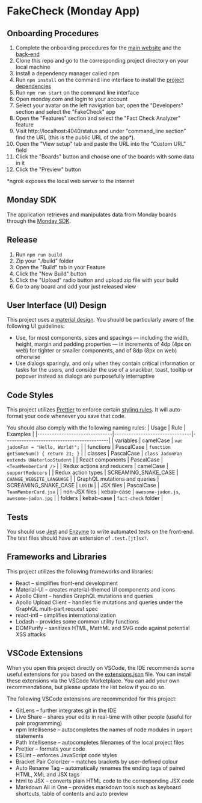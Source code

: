 # FakeCheck (Monday App)

## Onboarding Procedures

1. Complete the onboarding procedures for the [main website]((https://github.com/Sapphire-Labs/Hackathon/blob/master/FE/README.md)) and the [back-end]((https://github.com/Sapphire-Labs/Hackathon/blob/master/BE/README.md))
2. Clone this repo and go to the corresponding project directory on your local machine
3. Install a dependency manager called npm
4. Run `npm install` on the command line interface to install the [project dependencies](package.json)
5. Run `npm run start` on the command line interface
6. Open monday.com and login to your account
7. Select your avatar on the left navigation bar, open the "Developers" section and select the "FakeCheck" app
8. Open the "Features" section and select the "Fact Check Analyzer" feature
9. Visit http://localhost:4040/status and under "command_line section" find the URL (this is the public URL of the app\*).
10. Open the "View setup" tab and paste the URL into the "Custom URL" field
11. Click the "Boards" button and choose one of the boards with some data in it
12. Click the "Preview" button

\*ngrok exposes the local web server to the internet

## Monday SDK

The application retrieves and manipulates data from Monday boards through the [Monday SDK](https://monday.com/developers/apps/intro).

## Release

1. Run `npm run build`
2. Zip your "./build" folder
3. Open the "Build" tab in your Feature
4. Click the "New Build" button
5. Click the "Upload" radio button and upload zip file with your build
6. Go to any board and add your just released view

## User Interface (UI) Design

This project uses a [material design](https://material.io/design/foundation-overview/). You should be particularly aware
of the following UI guidelines:

- Use, for most components, sizes and spacings &mdash; including the width, height, margin and padding properties
  &mdash; in increments of 4dp (4px on web) for tighter or smaller components, and of 8dp (8px on web) otherwise
- Use dialogs sparingly, and only when they contain critical information or tasks for the users, and consider    the use of
  a snackbar, toast, tooltip or popover instead as dialogs are purposefully interruptive

## Code Styles

This project utilizes [Prettier](https://prettier.io/) to enforce certain
[styling rules](.pretterric.json). It will auto-format your code whenever you save that code.

You should also comply with the following naming rules:
| Usage                         | Rule                           | Examples                                  |
|-------------------------------|--------------------------------|-------------------------------------------|
| variables                     | camelCase                      | `var jadonFan = "Hello, World!";`         |
| functions                     | PascalCase                     | `function getSomeNum() { return 21; }`    |
| classes                       | PascalCase                     | `class JadonFan extends UWaterlooStudent` |
| React components              | PascalCase                     | `<TeamMemberCard />`                      |
| Redux actions and reducers    | camelCase                      | `supportReducers`                         |
| Redux action types            | SCREAMING_SNAKE_CASE           | `CHANGE_WEBSITE_LANGUAGE`                 |
| GraphQL mutations and queries | SCREAMING_SNAKE_CASE           | `LOGIN`                                   |
| JSX files                     | PascalCase                     | `TeamMemberCard.jsx`                      |
| non-JSX files                 | kebab-case                     | `awesome-jadon.js`, `awesome-jadon.jpg`   |
| folders                       | kebab-case                     | `fact-check` folder                       |

## Tests

You should use [Jest](https://jestjs.io/) and [Enzyme](https://enzymejs.github.io/enzyme/) to write automated tests on
the front-end. The test files should have an extension of `.test.[jt]sx?`.

## Frameworks and Libraries

This project utilizes the following frameworks and libraries:

- React &ndash; simplifies front-end development
- Material-UI &ndash; creates material-themed UI components and icons
- Apollo Client &ndash; handles GraphQL mutations and queries
- Apollo Upload Client &ndash; handles file mutations and queries under the GraphQL multi-part request spec
- react-intl &ndash; simplifies internationalization
- Lodash &ndash; provides some common utility functions
- DOMPurify &ndash; sanitizes HTML, MathML and SVG code against potential XSS attacks

## VSCode Extensions

When you open this project directly on VSCode, the IDE recommends some useful extensions for you based on the
[extensions.json](.vscode/extensions.json) file. You can install these extensions via the VSCode Marketplace. You can
add your own recommendations, but please update the list below if you do so.

The following VSCode extensions are recommended for this project:

- GitLens &ndash; further integrates git in the IDE
- Live Share &ndash; shares your edits in real-time with other people (useful for pair programming)
- npm Intellisense &ndash; autocompletes the names of node modules in `import` statements
- Path Intellisense &ndash; autocompletes filenames of the local project files
- Prettier &ndash; formats your code
- ESLint &ndash; enforces JavaScript code styles
- Bracket Pair Colorizer &ndash; matches brackets by user-defined colour
- Auto Rename Tag &ndash; automatically renames the ending tags of paired HTML, XML and JSX tags
- html to JSX &ndash; converts plain HTML code to the corresponding JSX code
- Markdown All in One &ndash; provides markdown tools such as keyboard shortcuts, table of contents and auto preview
